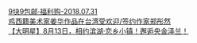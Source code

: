   
[9块9包邮·福利购-2018.07.31](http://www.dianyue.me/archives/720/zk7tmwihd4iiszej/)  
[鸡西籍美术家姜华作品在台湾受欢迎/签约作家郑彤然](http://www.dianyue.me/archives/879/v9ez0y3cf675ka8o/)  
[【大明星】8月13日，相约滨湖·恋乡小镇！邂逅央金泽兰！](http://www.dianyue.me/archives/230/apctxuzl149t01sm/)